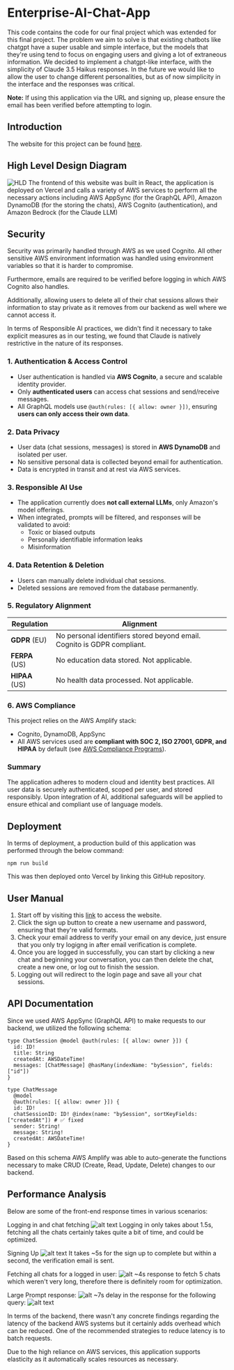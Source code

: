 # Enterprise-AI-Chat-App
This code contains the code for our final project which was extended for this final project. The problem we aim to solve is that existing chatbots like chatgpt have a super usable and simple interface, but the models that they're using tend to focus on engaging users and giving a lot of extraneous information. We decided to implement a chatgpt-like interface, with the simplicity of Claude 3.5 Haikus responses. In the future we would like to allow the user to change different personalities, but as of now simplicity in the interface and the responses was critical.

**Note:** If using this application via the URL and signing up, please ensure the email has been verified before attempting to login.

## Introduction
The website for this project can be found [here](https://enterprise-ai-chat-app-abz6.vercel.app/login).

## High Level Design Diagram
![HLD](./images/HLD.jpg)
The frontend of this website was built in React, the application is deployed on Vercel and calls a variety of AWS services to perform all the necessary actions including AWS AppSync (for the GraphQL API), Amazon DynamoDB (for the storing the chats), AWS Cognito (authentication), and Amazon Bedrock (for the Claude LLM)

## Security
Security was primarily handled through AWS as we used Cognito. All other sensitive AWS environment information was handled using environment variables so that it is harder to compromise.

Furthermore, emails are required to be verified before logging in which AWS Cognito also handles.

Additionally, allowing users to delete all of their chat sessions allows their information to stay private as it removes from our backend as well where we cannot access it.

In terms of Responsible AI practices, we didn't find it necessary to take explicit measures as in our testing, we found that Claude is natively restrictive in the nature of its responses.

### 1. Authentication & Access Control

- User authentication is handled via **AWS Cognito**, a secure and scalable identity provider.
- Only **authenticated users** can access chat sessions and send/receive messages.
- All GraphQL models use `@auth(rules: [{ allow: owner }])`, ensuring **users can only access their own data**.

### 2. Data Privacy

- User data (chat sessions, messages) is stored in **AWS DynamoDB** and isolated per user.
- No sensitive personal data is collected beyond email for authentication.
- Data is encrypted in transit and at rest via AWS services.

### 3. Responsible AI Use

- The application currently does **not call external LLMs**, only Amazon's model offerings.
- When integrated, prompts will be filtered, and responses will be validated to avoid:
  - Toxic or biased outputs
  - Personally identifiable information leaks
  - Misinformation

### 4. Data Retention & Deletion

- Users can manually delete individual chat sessions.
- Deleted sessions are removed from the database permanently.

### 5. Regulatory Alignment

| Regulation | Alignment |
|-----------|-----------|
| **GDPR** (EU) | No personal identifiers stored beyond email. Cognito is GDPR compliant. |
| **FERPA** (US) | No education data stored. Not applicable. |
| **HIPAA** (US) | No health data processed. Not applicable. |

### 6. AWS Compliance

This project relies on the AWS Amplify stack:
- Cognito, DynamoDB, AppSync
- All AWS services used are **compliant with SOC 2, ISO 27001, GDPR, and HIPAA** by default (see [AWS Compliance Programs](https://aws.amazon.com/compliance/programs/)).

### Summary

The application adheres to modern cloud and identity best practices. All user data is securely authenticated, scoped per user, and stored responsibly. Upon integration of AI, additional safeguards will be applied to ensure ethical and compliant use of language models.

## Deployment
In terms of deployment, a production build of this application was performed through the below command:
```(bash)
npm run build
```
This was then deployed onto Vercel by linking this GitHub repository.

## User Manual
1) Start off by visiting this [link](https://enterprise-ai-chat-app-abz6.vercel.app/login) to access the website.
2) Click the sign up button to create a new username and password, ensuring that they're valid formats.
3) Check your email address to verify your email on any device, just ensure that you only try logigng in after email verification is complete.
4) Once you are logged in successfully, you can start by clicking a new chat and beginning your conversation, you can then delete the chat, create a new one, or log out to finish the session.
5) Logging out will redirect to the login page and save all your chat sessions.

## API Documentation

Since we used AWS AppSync (GraphQL API) to make requests to our backend, we utilized the following schema:
```
type ChatSession @model @auth(rules: [{ allow: owner }]) {
  id: ID!
  title: String
  createdAt: AWSDateTime!
  messages: [ChatMessage] @hasMany(indexName: "bySession", fields: ["id"])
}

type ChatMessage 
  @model 
  @auth(rules: [{ allow: owner }]) {
  id: ID!
  chatSessionID: ID! @index(name: "bySession", sortKeyFields: ["createdAt"]) # ✅ fixed
  sender: String!
  message: String!
  createdAt: AWSDateTime!
}
```

Based on this schema AWS Amplify was able to auto-generate the functions necessary to make CRUD (Create, Read, Update, Delete) changes to our backend.

## Performance Analysis

Below are some of the front-end response times in various scenarios:

Logging in and chat fetching
![alt text](./images/Login.png)
Logging in only takes about 1.5s, fetching all the chats certainly takes quite a bit of time, and could be optimized.

Signing Up
![alt text](./images/signup.png)
It takes ~5s for the sign up to complete but within a second, the verification email is sent.

Fetching all chats for a logged in user:
![alt](./images/FetchChats.png)
~4s response to fetch 5 chats which weren't very long, therefore there is definitely room for optimization.

Large Prompt response:
![alt](./images/LargePrompt.png)
~7s delay in the response for the following query:
![alt text](./images/largepromptui.png)

In terms of the backend, there wasn't any concrete findings regarding the latency of the backend AWS systems but it certainly adds overhead which can be reduced. One of the recommended strategies to reduce latency is to batch requests.

Due to the high reliance on AWS services, this application supports elasticity as it automatically scales resources as necessary.